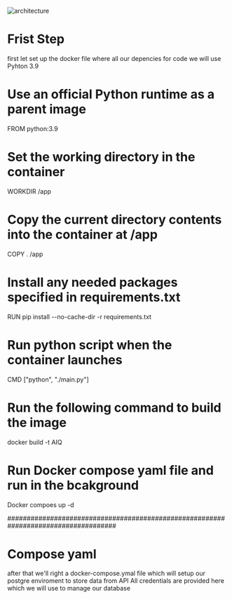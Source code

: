 
![architecture](https://github.com/saqib4975/AIQ_data/assets/146154778/c9498847-ef8b-49f8-95e8-8dfb3228eff7)


# Frist Step
first let set up the docker file where all our depencies for code we will use Pyhton 3.9 

# Use an official Python runtime as a parent image
FROM python:3.9

# Set the working directory in the container
WORKDIR /app

# Copy the current directory contents into the container at /app
COPY . /app

# Install any needed packages specified in requirements.txt
RUN pip install --no-cache-dir -r requirements.txt

# Run python script when the container launches
CMD ["python", "./main.py"]

# Run the following command to build the image 
docker build -t AIQ
# Run Docker compose yaml file and run in the bcakground 
Docker compoes up -d 

####################################################################################

# Compose yaml 
after that we'll right a docker-compose.ymal file which will setup our postgre enviroment to store data from API 
All credentials are provided here which we will use to manage our database  




